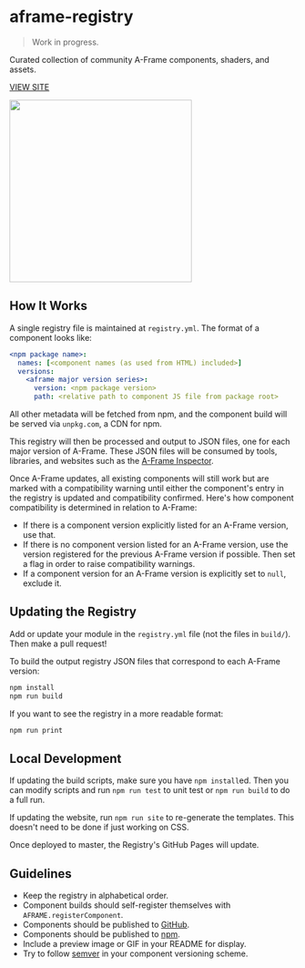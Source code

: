 # aframe-registry

> Work in progress.

Curated collection of community A-Frame components, shaders, and assets.

[VIEW SITE](https://aframevr.github.io/aframe-registry/)

<img src="https://cloud.githubusercontent.com/assets/674727/19178879/5a499302-8c0c-11e6-9bc8-5e6a130cb82e.png" height="320">

## How It Works

A single registry file is maintained at `registry.yml`. The format of a
component looks like:

```yml
<npm package name>:
  names: [<component names (as used from HTML) included>]
  versions:
    <aframe major version series>:
      version: <npm package version>
      path: <relative path to component JS file from package root>
```

All other metadata will be fetched from npm, and the component build will be
served via `unpkg.com`, a CDN for npm.

This registry will then be processed and output to JSON files, one for each
major version of A-Frame. These JSON files will be consumed by tools,
libraries, and websites such as the [A-Frame
Inspector](https://github.com/aframevr/aframe-inspector).

Once A-Frame updates, all existing components will still work but are marked
with a compatibility warning until either the component's entry in the registry
is updated and compatibility confirmed. Here's how component compatibility is
determined in relation to A-Frame:

- If there is a component version explicitly listed for an A-Frame version, use that.
- If there is no component version listed for an A-Frame version, use the
  version registered for the previous A-Frame version if possible. Then set a
  flag in order to raise compatibility warnings.
- If a component version for an A-Frame version is explicitly set to `null`,
  exclude it.

## Updating the Registry

Add or update your module in the `registry.yml` file (not the files in
`build/`). Then make a pull request!

To build the output registry JSON files that correspond to each A-Frame version:

```bash
npm install
npm run build
```

If you want to see the registry in a more readable format:

```bash
npm run print
```

## Local Development

If updating the build scripts, make sure you have `npm install`ed. Then you can
modify scripts and run `npm run test` to unit test or `npm run build` to do a
full run.

If updating the website, run `npm run site` to re-generate the templates. This
doesn't need to be done if just working on CSS.

Once deployed to master, the Registry's GitHub Pages will update.

## Guidelines

- Keep the registry in alphabetical order.
- Component builds should self-register themselves with `AFRAME.registerComponent`.
- Components should be published to [GitHub](https://github.com).
- Components should be published to [npm](https://npmjs.com).
- Include a preview image or GIF in your README for display.
- Try to follow [semver](http://semver.org/) in your component versioning scheme.
